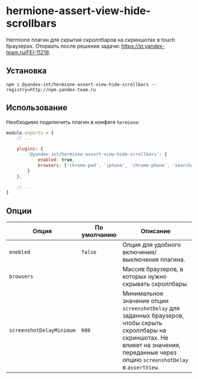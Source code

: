 # hermione-assert-view-hide-scrollbars

Hermione плагин для скрытия скроллбаров на скриншотах в touch браузерах.
Оторвать после решения задачи: https://st.yandex-team.ru/FEI-11218.

## Установка

```
npm i @yandex-int/hermione-assert-view-hide-scrollbars --registry=http://npm.yandex-team.ru
```

## Использование

Необходимо подключить плагин в конфиге `hermione`:

```js
module.exports = {
    // ...

    plugins: {
        '@yandex-int/hermione-assert-view-hide-scrollbars': {
            enabled: true,
            browsers: ['chrome-pad', 'iphone', 'chrome-phone', 'searchapp']
        }
    },

    // ...
}
```

## Опции

| Опция | По умолчанию | Описание |
| --- | --- | --- |
| `enebled` | `false` | Опция для удобного включения/выключения плагина. |
| `browsers` | | Массив браузеров, в которых нужно скрывать скроллбары. |
| `screenshotDelayMinimum` | `600` | Минимальное значение опции `screenshotDelay` для заданных браузеров, чтобы скрыть скроллбары на скриншотах. Не влияет на значения, переданные через опцию `screenshotDelay` в `assertView`. |
